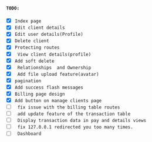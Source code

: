 #### ```TODO:```
- [x] ```Index page ```
- [x] ```Edit client details```
- [x] ```Edit user details(Profile)```
- [x]  ``` Delete client ```
- [x] ``` Protecting routes ```
- [x] ``` View client details(profile)```
- [x] ``` Add soft delete ```
- [x] ``` Relationships  and Ownership```
- [x] ``` Add file upload feature(avatar)```
- [x]  ``` pagination ```
- [x] ``` Add success flash messages ```
- [x] ``` Billing page design ```
- [x] ``` Add button on manage clients page ```
- [ ] ``` fix issue with the billing table routes```
- [ ] ``` add update feature of the transaction table```
- [ ] ``` Display transaction data in pay and details views```
- [ ] ``` fix 127.0.0.1 redirected you too many times.```
- [ ] ``` Dashboard``` 